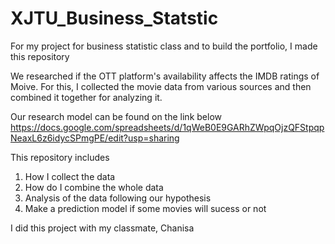 # XJTU_Business_Statstic
For my project for business statistic class and to build the portfolio, I made this repository

We researched if the OTT platform's availability affects the IMDB ratings of Moive.
For this, I collected the movie data from various sources and then combined it together for analyzing it.

Our research model can be found on the link below
https://docs.google.com/spreadsheets/d/1qWeB0E9GARhZWpqOjzQFStpqpNeaxL6z6idycSPmgPE/edit?usp=sharing

This repository includes

1) How I collect the data 
2) How do I combine the whole data 
3) Analysis of the data following our hypothesis 
4) Make a prediction model if some movies will sucess or not

I did this project with my classmate, Chanisa
